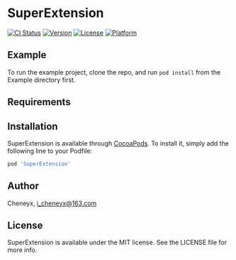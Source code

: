 # SuperExtension

[![CI Status](https://img.shields.io/travis/Cheneyx/SuperExtension.svg?style=flat)](https://travis-ci.org/Cheneyx/SuperExtension)
[![Version](https://img.shields.io/cocoapods/v/SuperExtension.svg?style=flat)](https://cocoapods.org/pods/SuperExtension)
[![License](https://img.shields.io/cocoapods/l/SuperExtension.svg?style=flat)](https://cocoapods.org/pods/SuperExtension)
[![Platform](https://img.shields.io/cocoapods/p/SuperExtension.svg?style=flat)](https://cocoapods.org/pods/SuperExtension)

## Example

To run the example project, clone the repo, and run `pod install` from the Example directory first.

## Requirements

## Installation

SuperExtension is available through [CocoaPods](https://cocoapods.org). To install
it, simply add the following line to your Podfile:

```ruby
pod 'SuperExtension'
```

## Author

Cheneyx, i_cheneyx@163.com

## License

SuperExtension is available under the MIT license. See the LICENSE file for more info.
